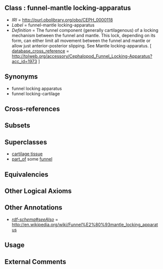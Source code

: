 
## Class : funnel-mantle locking-apparatus

 * *IRI* = http://purl.obolibrary.org/obo/CEPH_0000118
 * *Label* = funnel-mantle locking-apparatus
 * *Definition* = The funnel component (generally cartilagenous) of a locking mechanism between the funnel and mantle. This lock, depending on its form, can either limit all movement between the funnel and mantle or allow just anterior-posterior slipping. See Mantle locking-apparatus. [ [database_cross_reference](../../ef/oboInOwl#hasDbXref.md) = http://tolweb.org/accessory/Cephalopod_Funnel_Locking-Apparatus?acc_id=1973 ]

## Synonyms

 * funnel locking apparatus
 * funnel locking-cartilage

## Cross-references


## Subsets


## Superclasses

 * [cartilage tissue](../../UBERON/18/UBERON_0002418.md)
 * [part_of](../../BFO/50/BFO_0000050.md) some [funnel](../../CEPH/16/CEPH_0000116.md)

## Equivalencies


## Other Logical Axioms


## Other Annotations

 * *[rdf-schema#seeAlso](../../so/rdf-schema#seeAlso.md)* = http://en.wikipedia.org/wiki/Funnel%E2%80%93mantle_locking_apparatus

## Usage


## External Comments


